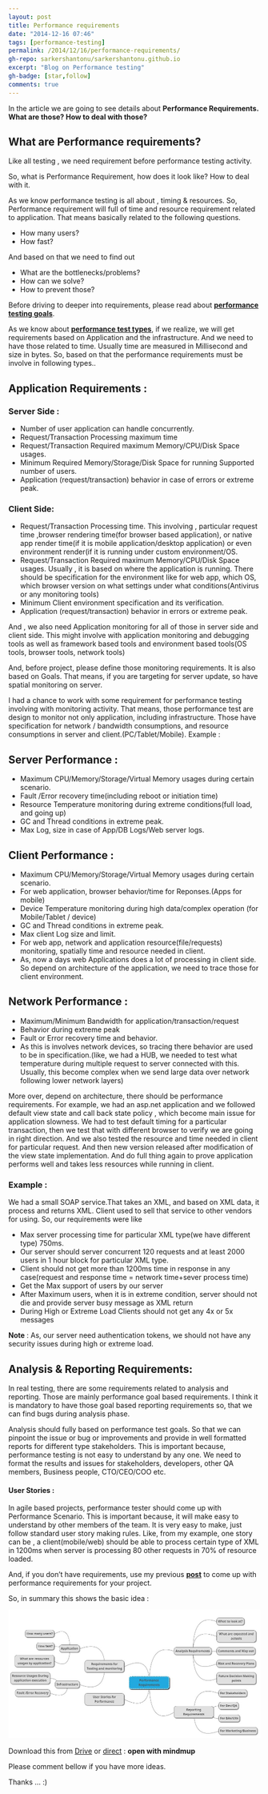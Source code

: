 ```yaml
---
layout: post
title: Performance requirements
date: "2014-12-16 07:46"
tags: [performance-testing]
permalink: /2014/12/16/performance-requirements/
gh-repo: sarkershantonu/sarkershantonu.github.io
excerpt: "Blog on Performance testing"
gh-badge: [star,follow]
comments: true
---
```

In the article we are going to see details about **Performance Requirements. What are those? How to deal with those?**

## What are Performance requirements?
Like all testing , we need requirement before performance testing activity. 

So, what is Performance Requirement, how does it look like? How to deal with it.

As we know performance testing is all about , timing & resources. So, Performance requirement will full of time and resource requirement related to application. That means basically related to the following questions.
- How many users?
- How fast?

And based on that we need to find out 
- What are the bottlenecks/problems?
- How can we solve?
- How to prevent those?

Before driving to deeper into requirements, please read about [**performance testing goals**](https://sarkershantonu.github.io/2014/12/15/performance-test-goals/).

As we know about [**performance test types**](https://sarkershantonu.github.io/2014/11/25/performance-test-types/), if we realize, we will get requirements based on Application and the infrastructure. And we need to have those related to time. Usually time are measured in Millisecond and size in bytes. So, based on that the performance requirements must be involve in following types..

## Application Requirements :

### Server Side :
- Number of user application can handle concurrently.
- Request/Transaction Processing maximum time
- Request/Transaction Required maximum Memory/CPU/Disk Space usages.
- Minimum Required Memory/Storage/Disk Space for running Supported number of users.
- Application (request/transaction) behavior in case of errors or extreme peak.

### Client Side:
- Request/Transaction Processing time. This involving , particular request time ,browser rendering time(for browser based application), or native app render time(if it is mobile application/desktop application) or even environment render(if it is running under custom environment/OS.
- Request/Transaction Required maximum Memory/CPU/Disk Space usages. Usually , it is based on where the application is running. There should be specification for the environment like for web app, which OS, which browser version on what settings under what conditions(Antivirus or any monitoring tools)
- Minimum Client environment specification and its verification.
- Application (request/transaction) behavior in errors or extreme peak.

And , we also need Application monitoring for all of those in server side and client side. This might involve with application monitoring and debugging tools as well as framework based tools and environment based tools(OS tools, browser tools, network tools)

And, before project, please define those monitoring requirements. It is also based on Goals. That means, if you are targeting for server update, so have spatial monitoring on server. 

I had a chance to work with some requirement for performance testing involving with monitoring activity. That means, those performance test are design to monitor not only application, including infrastructure. Those have specification for network / bandwidth consumptions, and resource consumptions in server and client.(PC/Tablet/Mobile). Example :

## Server Performance :
- Maximum CPU/Memory/Storage/Virtual Memory usages during certain scenario.
- Fault /Error recovery time(including reboot or initiation time)
- Resource Temperature monitoring during extreme conditions(full load, and going up)
- GC and Thread conditions in extreme peak.
- Max Log, size in case of App/DB Logs/Web server logs.

## Client Performance :
- Maximum CPU/Memory/Storage/Virtual Memory usages during certain scenario.
- For web application, browser behavior/time for Reponses.(Apps for mobile)
- Device Temperature monitoring during high data/complex operation (for Mobile/Tablet / device)
- GC and Thread conditions in extreme peak.
- Max client Log size and limit.
- For web app, network and application resource(file/requests) monitoring, spatially time and resource needed in client.
- As, now a days web Applications does a lot of processing in client side. So depend on architecture of the application, we need to trace those for client environment.

## Network Performance :
- Maximum/Minimum Bandwidth for application/transaction/request
- Behavior during extreme peak
- Fault or Error recovery time and behavior.
- As this is involves network devices, so tracing there behavior are used to be in specification.(like, we had a HUB, we needed to test what temperature during multiple request to server connected with this. Usually, this become complex when we send large data over network following lower network layers)

More over, depend on architecture, there should be performance requirements. For example, we had an asp.net application and we followed default view state and call back state policy , which become main issue for application slowness. We had to test default timing for a particular transaction, then we test that with different browser to verify we are going in right direction. And we also tested the resource and time needed in client for particular request. And then new version released after modification of the  view state implementation. And do full thing again to prove application performs well and takes less resources while running in client.

### Example : 
We had a small SOAP service.That takes an XML, and based on XML data, it process and returns XML. Client used to sell that service to other vendors for using. So, our requirements were like
- Max server processing time for particular XML type(we have different type) 750ms.
- Our server should server concurrent 120 requests and at least 2000 users in 1 hour block for particular XML type.
- Client should not get more than 1200ms time in response in any case(request and response time = network time+sever process time)
- Get the Max support of users by our server
- After Maximum users, when it is in extreme condition, server should not die and provide server busy message as XML return
- During High or Extreme Load Clients should not get any 4x or 5x messages

**Note** : As, our server need authentication tokens, we should not have any security issues during high or extreme load.

## Analysis & Reporting Requirements:
In real testing, there are some requirements related to analysis and reporting. Those are mainly performance goal based requirements. I think it is mandatory to have those goal based reporting requirements so, that we can find bugs during analysis phase.

Analysis should fully based on performance test goals. So that we can pinpoint the issue or bug or improvements and provide in well formatted reports for different type stakeholders. This is important because, performance testing is not easy to understand by any one. We need to format the results and issues for stakeholders, developers, other QA members, Business people, CTO/CEO/COO etc.

#### User Stories : 
In agile based projects, performance tester should come up with Performance Scenario. This is important because, it will make easy to understand by other members of the team. It is very easy to make, just follow standard user story making rules. Like, from my example, one story can be , a client(mobile/web) should be able to process certain type of XML in 1200ms when server is processing 80 other requests in 70% of resource loaded.

And, if you don’t have requirements, use my previous [**post**](https://sarkershantonu.github.io/2014/12/15/performance-test-goals/) to come up with performance requirements for your project.

So, in summary this shows the basic idea : 

![performance-requirements](/images/performance-testing/performance-requirements.jpg)

Download this from [Drive](https://drive.google.com/file/d/0Bzvlm2T8LMb1cHV0RHBEaDVHejA/view?usp=sharing) or [direct](/files/performance-testing/Performance-requirements.mup) : **open with mindmup**

Please comment bellow if you have more ideas.

Thanks … :)